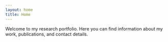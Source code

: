 ```yaml
---
layout: home
title: Home
---
```


Welcome to my research portfolio. Here you can find information about my work, publications, and contact details.
